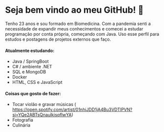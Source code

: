# Seja bem vindo ao meu GitHub! 👋


Tenho 23 anos e sou formado em Biomedicina. Com a pandemia senti a necessidade de expandir meus conhecimentos e comecei a estudar programação por conta própria, começando com Java. Uso esse perfil para estudos e postagens de projetos externos que faço. 

#### Atualmente estudando:
- Java / SpringBoot
- C# / ambiente .NET
- SQL e MongoDB
- Docker
- HTML, CSS e JavaScript

#### Coisas que gosto de fazer:
- Tocar violão e gravar músicas ( https://open.spotify.com/artist/01nhiJDD1jA4Bu3VDTlPVN?si=YQe2ABTsQnaulkisqfIwYA)
- Fotografia
- Culinária


